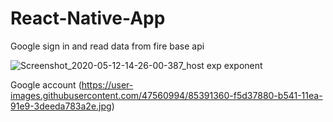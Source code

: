 # React-Native-App
Google sign in and read data from fire base api

![Screenshot_2020-05-12-14-26-00-387_host exp exponent](https://user-images.githubusercontent.com/47560994/85582553-6f985e80-b635-11ea-8cc5-b886bf594ef6.jpg)



Google account 
(https://user-images.githubusercontent.com/47560994/85391360-f5d37880-b541-11ea-91e9-3deeda783a2e.jpg)
